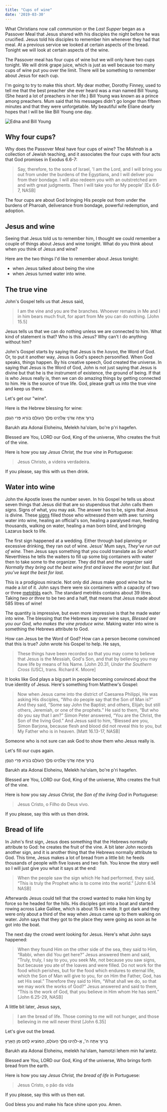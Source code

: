 ```yaml
---
title: "Cups of wine"
date: '2019-03-30'
---
```


What Christians now call *communion* or the *Last Supper* began as a Passover Meal that Jesus shared with his disciples the night before he was crucified. Jesus told his disciples to remember him whenever they had that meal. At a previous service we looked at certain aspects of the bread. Tonight we will look at certain aspects of the wine.

The Passover meal has four cups of wine but we will only have two cups tonight. We will drink grape juice, which is just as well because too many cups of wine put you over the limit. There will be something to remember about Jesus for each cup.

I'm going to try to make this short. My dear mother, Dorothy Finney, used to tell me that the best preacher she ever heard was a man named Bill Young. (She heard a lot of preachers in her life.) Bill Young was known as a prince among preachers. Mum said that his messages didn't go longer than fifteen minutes and that they were unforgetable. My beautiful wife Eliane dearly hopes that I will be like Bill Young one day.

![Edna and Bill Young](/images/Edna_and_Bill_Young.png)

## Why four cups?

Why does the Passover Meal have four cups of wine? The *Mishnah* is a collection of Jewish teaching, and it associates the four cups with four acts that God promises in Exodus 6.6-7:

> Say, therefore, to the sons of Israel, 'I am the Lord, and I will bring you out from under the burdens of the Egyptians, and I will deliver you from their bondage. I will also redeem you with an outstretched arm and with great judgments. Then I will take you for My people' [Ex 6.6-7, NASB]

The four cups are about God bringing His people out from under the burdens of Pharoah, deliverance from bondage, powerful redemption, and adoption.

## Jesus and wine

Seeing that Jesus told us to remember him, I thought we could remember a couple of things about Jesus and wine tonight. What do you think about when you think of Jesus and wine? 

Here are the two things I'd like to remember about Jesus tonight:

* when Jesus talked about being the vine
* when Jesus turned water into wine.

## The true vine

John's Gospel tells us that Jesus said, 

> I am the vine and you are the branches. Whoever remains in Me and I in him bears much fruit, for apart from Me you can do nothing. [John 15.5]

Jesus tells us that we can do nothing unless we are connected to him. What kind of statement is that? Who is this Jesus? Why can't I do anything without him?

John's Gospel starts by saying that Jesus is the λογοσ, the Word of God. Or, to put it another way, Jesus is God's speech personified. When God speaks, things happen. By his creative speech, God created the universe. In saying that Jesus is the Word of God, John is not just saying that Jesus is divine but that he is the instrument of existence, the ground of being. If that is who Jesus really is, then we can do amazing things by getting connected to him. He is the source of true life. God, please graft us into the true vine and keep us there.

Let's get our "wine".

Here is the Hebrew blessing for wine:

בָּרוּךְ אַתָּה אֲדֹנָי אֱלֹהֵינוּ מֶלֶךְ הָעוֹלָם בּוֹרֵא פְּרִי הַגָפֶן

Barukh ata Adonai Eloheinu, Melekh ha'olam, bo're p'ri hagefen.

Blessed are You, LORD our God, King of the universe, Who creates the fruit of the vine.

Here is how you say *Jesus Christ, the true vine* in Portuguese:

> Jesus Christo, a videira verdadeira.

If you please, say this with us then drink.

## Water into wine

John the Apostle loves the number seven. In his Gospel he tells us about seven things that Jesus did that are so stupendous that John calls them *signs*. Signs of what, you may ask. The answer has to be, signs that Jesus is divine. These [signs](https://en.wikipedia.org/wiki/Book_of_Signs) filled those who witnessed them with awe: turning water into wine, healing an official's son, healing a paralysed man, feeding thousands, walking on water, healing a man born blind, and bringing Lazarus back to life.

The first sign happened at a wedding. Either through bad planning or excessive drinking, they ran out of wine. Jesus' Mum says, *They've run out of wine.* Then Jesus says something that you could translate as *So what?* Neverthless he tells the waiters to fill up some big containers with water then to take some to the organizer. They did that and the organizer said *Normally they bring out the best wine first and leave the worst for last. But you've kept the best for last.*

This is a prodigious miracle. Not only did Jesus make good wine but he made a *lot* of it. John says there were six containers with a capacity of two or three [metrētēs](https://en.wikipedia.org/wiki/Ancient_Greek_units_of_measurement#Volume) each. The standard metrētēs contains about 39 litres. Taking *two or three* to be two and a half, that means that Jesus made about 585 litres of wine!

The quantity is impressive, but even more impressive is that he made water into wine. The blessing that the Hebrews say over wine says, *Blessed are you our God, who makes the vine produce wine.* Making water into wine is something the Hebrews attribute to God.

How can Jesus be the Word of God? How can a person become convinced that this is true? John wrote his Gospel to help. He says,

> These things have been recorded so that you may come to believe that Jesus is the Messiah, God's Son, and that by believing you may have life by means of his Name. [John 20.31, *Under the Southern Cross* (USC), trans. Richard K. Moore]

It looks like God plays a big part in people becoming convinced about the true identity of Jesus. Here's something from Matthew's Gospel:

> Now when Jesus came into the district of Caesarea Philippi, He was asking His disciples, “Who do people say that the Son of Man is?” And they said, “Some say John the Baptist; and others, Elijah; but still others, Jeremiah, or one of the prophets.” He said to them, “But who do you say that I am?” Simon Peter answered, “You are the Christ, the Son of the living God.” And Jesus said to him, “Blessed are you, Simon Barjona, because flesh and blood did not reveal this to you, but My Father who is in heaven. [Matt 16.13-17, NASB]

Someone who is not sure can ask God to show them who Jesus really is.

Let's fill our cups again.

בָּרוּךְ אַתָּה אֲדֹנָי אֱלֹהֵינוּ מֶלֶךְ הָעוֹלָם בּוֹרֵא פְּרִי הַגָפֶן

Barukh ata Adonai Eloheinu, Melekh ha'olam, bo're p'ri hagefen.

Blessed are You, LORD our God, King of the universe, Who creates the fruit of the vine.

Here is how you say *Jesus Christ, the Son of the living God* in Portuguese:

> Jesus Cristo, o Filho do Deus vivo.

If you please, say this with us then drink.

## Bread of life

In John's first sign, Jesus does something that the Hebrews normally attribute to God: he creates the fruit of the vine. A bit later John records another sign, and it is another thing that the Hebrews normally attribute to God. This time, Jesus makes a lot of bread from a little bit: he feeds thousands of people with five loaves and two fish. You know the story well so I will just give you what it says at the end:

> When the people saw the sign which He had performed, they said, “This is truly the Prophet who is to come into the world.” [John 6.14 NASB]

Afterwards Jesus could tell that the crowd wanted to make him king by force so he headed for the hills. His disciples got into a boat and started rowing across Lake Galilee, which is about 15 km wide. It got dark and they were only about a third of the way when Jesus came up to them walking on water. John says that they got to the place they were going as soon as he got into the boat.

The next day the crowd went looking for Jesus. Here's what John says happened:

> When they found Him on the other side of the sea, they said to Him, “Rabbi, when did You get here?” Jesus answered them and said, “Truly, truly, I say to you, you seek Me, not because you saw signs, but because you ate of the loaves and were filled. Do not work for the food which perishes, but for the food which endures to eternal life, which the Son of Man will give to you, for on Him the Father, God, has set His seal.” Therefore they said to Him, “What shall we do, so that we may work the works of God?” Jesus answered and said to them, “This is the work of God, that you believe in Him whom He has sent.” [John 6.25-29, NASB]

A little bit later, Jesus says,

> I am the bread of life. Those coming to me will not hunger, and those believing in me will never thirst [John 6.35]

Let's give out the bread.

בָּרוּךְ אַתָּה ה', אֱ-לֹהֵינוּ מֶלֶךְ הָעוֹלָם, הַמּוֹצִיא לֶחֶם מִן הָאָרֶץ

Barukh ata Adonai Eloheinu, melekh ha'olam, hamotzi lehem min ha'aretz.

Blessed are You, LORD our God, King of the universe, Who brings forth bread from the earth.

Here is how you say *Jesus Christ, the bread of life* in Portuguese:

> Jesus Cristo, o pão da vida

If you please, say this with us then eat.

God bless you and make his face shine upon you. Amen.
